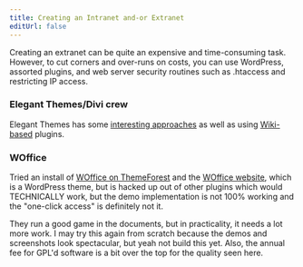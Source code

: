 ```yaml
---
title: Creating an Intranet and-or Extranet
editUrl: false
---
```


Creating an extranet can be quite an expensive and time-consuming task. However, to cut corners and over-runs on costs, you can use WordPress, assorted plugins, and web server security routines such as .htaccess and restricting IP access.

### Elegant Themes/Divi crew

Elegant Themes has some [interesting approaches](https://www.elegantthemes.com/blog/tips-tricks/how-to-create-an-organizational-intranet-or-extranet-with-wordpress) as well as using [Wiki-based](https://www.elegantthemes.com/blog/wordpress/best-wordpress-wiki-knowledge-base-plugins) plugins.

### WOffice

Tried an install of [WOffice on ThemeForest](https://themeforest.net/item/woffice-intranetextranet-wordpress-theme/11671924) and the [WOffice website](https://woffice.io/), which is a WordPress theme, but is hacked up out of other plugins which would TECHNICALLY work, but the demo implementation is not 100% working and the "one-click access" is definitely not it.

They run a good game in the documents, but in practicality, it needs a lot more work. I may try this again from scratch because the demos and screenshots look spectacular, but yeah not build this yet. Also, the annual fee for GPL'd software is a bit over the top for the quality seen here.
